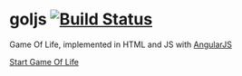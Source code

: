goljs [![Build Status](https://secure.travis-ci.org/kopa/goljs.png?branch=master)](http://travis-ci.org/kopa/goljs)
=====

Game Of Life, implemented in HTML and JS with [AngularJS](http://angularjs.org/)

[Start Game Of Life](http://kopa.github.com/goljs)
